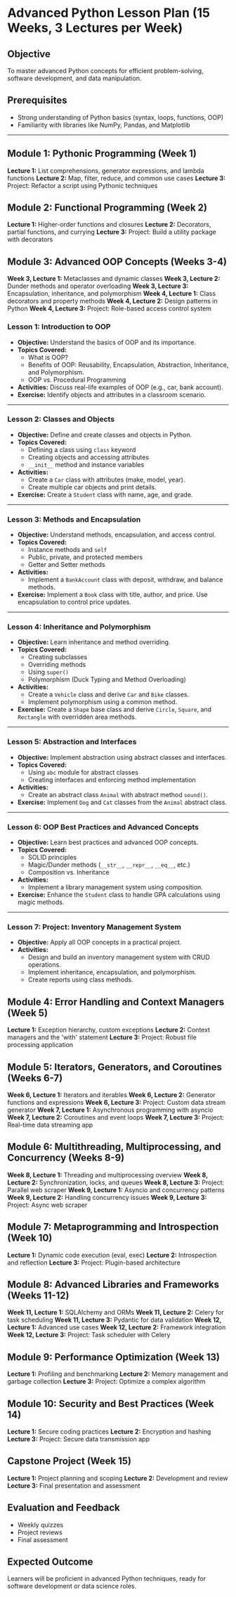 # Advanced Python Lesson Plan (15 Weeks, 3 Lectures per Week)

## Objective
To master advanced Python concepts for efficient problem-solving, software development, and data manipulation.

## Prerequisites
- Strong understanding of Python basics (syntax, loops, functions, OOP)
- Familiarity with libraries like NumPy, Pandas, and Matplotlib

---

## Module 1: Pythonic Programming (Week 1)
**Lecture 1:** List comprehensions, generator expressions, and lambda functions
**Lecture 2:** Map, filter, reduce, and common use cases
**Lecture 3:** Project: Refactor a script using Pythonic techniques

## Module 2: Functional Programming (Week 2)
**Lecture 1:** Higher-order functions and closures
**Lecture 2:** Decorators, partial functions, and currying
**Lecture 3:** Project: Build a utility package with decorators

## Module 3: Advanced OOP Concepts (Weeks 3-4)
**Week 3, Lecture 1:** Metaclasses and dynamic classes
**Week 3, Lecture 2:** Dunder methods and operator overloading
**Week 3, Lecture 3:** Encapsulation, inheritance, and polymorphism
**Week 4, Lecture 1:** Class decorators and property methods
**Week 4, Lecture 2:** Design patterns in Python
**Week 4, Lecture 3:** Project: Role-based access control system

### **Lesson 1: Introduction to OOP**
- **Objective:** Understand the basics of OOP and its importance.  
- **Topics Covered:**
  - What is OOP?  
  - Benefits of OOP: Reusability, Encapsulation, Abstraction, Inheritance, and Polymorphism.  
  - OOP vs. Procedural Programming  
- **Activities:** Discuss real-life examples of OOP (e.g., car, bank account).  
- **Exercise:** Identify objects and attributes in a classroom scenario.  

---

### **Lesson 2: Classes and Objects**
- **Objective:** Define and create classes and objects in Python.  
- **Topics Covered:**
  - Defining a class using `class` keyword  
  - Creating objects and accessing attributes  
  - `__init__` method and instance variables  
- **Activities:**  
  - Create a `Car` class with attributes (make, model, year).  
  - Create multiple car objects and print details.  
- **Exercise:** Create a `Student` class with name, age, and grade.  

---

### **Lesson 3: Methods and Encapsulation**
- **Objective:** Understand methods, encapsulation, and access control.  
- **Topics Covered:**
  - Instance methods and `self`  
  - Public, private, and protected members  
  - Getter and Setter methods  
- **Activities:**  
  - Implement a `BankAccount` class with deposit, withdraw, and balance methods.  
- **Exercise:** Implement a `Book` class with title, author, and price. Use encapsulation to control price updates.  

---

### **Lesson 4: Inheritance and Polymorphism**
- **Objective:** Learn inheritance and method overriding.  
- **Topics Covered:**
  - Creating subclasses  
  - Overriding methods  
  - Using `super()`  
  - Polymorphism (Duck Typing and Method Overloading)  
- **Activities:**  
  - Create a `Vehicle` class and derive `Car` and `Bike` classes.  
  - Implement polymorphism using a common method.  
- **Exercise:** Create a `Shape` base class and derive `Circle`, `Square`, and `Rectangle` with overridden area methods.  

---

### **Lesson 5: Abstraction and Interfaces**
- **Objective:** Implement abstraction using abstract classes and interfaces.  
- **Topics Covered:**
  - Using `abc` module for abstract classes  
  - Creating interfaces and enforcing method implementation  
- **Activities:**  
  - Create an abstract class `Animal` with abstract method `sound()`.  
- **Exercise:** Implement `Dog` and `Cat` classes from the `Animal` abstract class.  

---

### **Lesson 6: OOP Best Practices and Advanced Concepts**
- **Objective:** Learn best practices and advanced OOP concepts.  
- **Topics Covered:**
  - SOLID principles  
  - Magic/Dunder methods (`__str__`, `__repr__`, `__eq__`, etc.)  
  - Composition vs. Inheritance  
- **Activities:**  
  - Implement a library management system using composition.  
- **Exercise:** Enhance the `Student` class to handle GPA calculations using magic methods.  

---

### **Lesson 7: Project: Inventory Management System**
- **Objective:** Apply all OOP concepts in a practical project.  
- **Activities:**  
  - Design and build an inventory management system with CRUD operations.  
  - Implement inheritance, encapsulation, and polymorphism.  
  - Create reports using class methods.  

## Module 4: Error Handling and Context Managers (Week 5)
**Lecture 1:** Exception hierarchy, custom exceptions
**Lecture 2:** Context managers and the 'with' statement
**Lecture 3:** Project: Robust file processing application

## Module 5: Iterators, Generators, and Coroutines (Weeks 6-7)
**Week 6, Lecture 1:** Iterators and iterables
**Week 6, Lecture 2:** Generator functions and expressions
**Week 6, Lecture 3:** Project: Custom data stream generator
**Week 7, Lecture 1:** Asynchronous programming with asyncio
**Week 7, Lecture 2:** Coroutines and event loops
**Week 7, Lecture 3:** Project: Real-time data streaming app

## Module 6: Multithreading, Multiprocessing, and Concurrency (Weeks 8-9)
**Week 8, Lecture 1:** Threading and multiprocessing overview
**Week 8, Lecture 2:** Synchronization, locks, and queues
**Week 8, Lecture 3:** Project: Parallel web scraper
**Week 9, Lecture 1:** Asyncio and concurrency patterns
**Week 9, Lecture 2:** Handling concurrency issues
**Week 9, Lecture 3:** Project: Async web scraper

## Module 7: Metaprogramming and Introspection (Week 10)
**Lecture 1:** Dynamic code execution (eval, exec)
**Lecture 2:** Introspection and reflection
**Lecture 3:** Project: Plugin-based architecture

## Module 8: Advanced Libraries and Frameworks (Weeks 11-12)
**Week 11, Lecture 1:** SQLAlchemy and ORMs
**Week 11, Lecture 2:** Celery for task scheduling
**Week 11, Lecture 3:** Pydantic for data validation
**Week 12, Lecture 1:** Advanced use cases
**Week 12, Lecture 2:** Framework integration
**Week 12, Lecture 3:** Project: Task scheduler with Celery

## Module 9: Performance Optimization (Week 13)
**Lecture 1:** Profiling and benchmarking
**Lecture 2:** Memory management and garbage collection
**Lecture 3:** Project: Optimize a complex algorithm

## Module 10: Security and Best Practices (Week 14)
**Lecture 1:** Secure coding practices
**Lecture 2:** Encryption and hashing
**Lecture 3:** Project: Secure data transmission app

## Capstone Project (Week 15)
**Lecture 1:** Project planning and scoping
**Lecture 2:** Development and review
**Lecture 3:** Final presentation and assessment

## Evaluation and Feedback
- Weekly quizzes
- Project reviews
- Final assessment

## Expected Outcome
Learners will be proficient in advanced Python techniques, ready for software development or data science roles.

